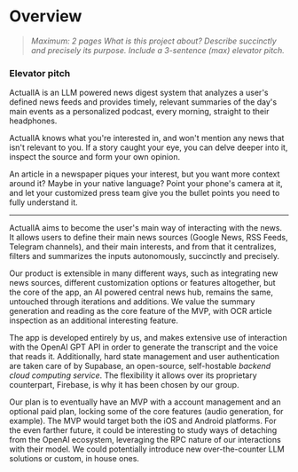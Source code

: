 # Overview

> *Maximum: 2 pages*
> *What is this project about?*
> *Describe succinctly and precisely its purpose.*
> *Include a 3-sentence (max) elevator pitch.*

### Elevator pitch

ActualIA is an LLM powered news digest system that analyzes a user's defined news feeds and provides timely, relevant summaries of the day's main events as a personalized podcast, every morning, straight to their headphones. 

ActualIA knows what you're interested in, and won't mention any news that isn't relevant to you. If a story caught your eye, you can delve deeper into it, inspect the source and form your own opinion. 

An article in a newspaper piques your interest, but you want more context around it? Maybe in your native language? Point your phone's camera at it, and let your customized press team give you the bullet points you need to fully understand it. 

---

ActualIA aims to become the user's main way of interacting with the news. It allows users to define their main news sources (Google News, RSS Feeds, Telegram channels), and their main interests, and from that it centralizes, filters and summarizes the inputs autonomously, succinctly and precisely. 

Our product is extensible in many different ways, such as integrating new news sources, different customization options or features altogether, but the core of the app, an AI powered central news hub, remains the same, untouched through iterations and additions. We value the summary generation and reading as the core feature of the MVP, with OCR article inspection as an additional interesting feature. 

The app is developed entirely by us, and makes extensive use of interaction with the OpenAI GPT API in order to generate the transcript and the voice that reads it. Additionally, hard state management and user authentication are taken care of by Supabase, an open-source, self-hostable *backend cloud computing service*. The flexibility it allows over its proprietary counterpart, Firebase, is why it has been chosen by our group. 

Our plan is to eventually have an MVP with a account management and an optional paid plan, locking some of the core features (audio generation, for example). The MVP would target both the iOS and Android platforms. For the even farther future, it could be interesting to study ways of detaching from the OpenAI ecosystem, leveraging the RPC nature of our interactions with their model. We could potentially introduce new over-the-counter LLM solutions or custom, in house ones. 
